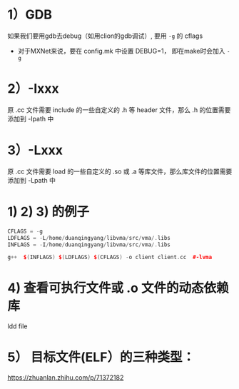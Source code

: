 # 1）GDB
如果我们要用gdb去debug（如用clion的gdb调试）, 要用 `-g` 的 cflags   
   - 对于MXNet来说，要在 config.mk 中设置 DEBUG=1， 即在make时会加入 `-g`   

# 2）-Ixxx
原 .cc 文件需要 include 的一些自定义的 .h 等 header 文件，那么 .h 的位置需要添加到 -Ipath 中    
# 3）-Lxxx
原 .cc 文件需要 load 的一些自定义的 .so 或 .a 等库文件，那么库文件的位置需要添加到 -Lpath 中    

# 1) 2) 3) 的例子
```c++
CFLAGS = -g   
LDFLAGS = -L/home/duanqingyang/libvma/src/vma/.libs   
INFLAGS = -I/home/duanqingyang/libvma/src/vma/.libs   

g++  $(INFLAGS) $(LDFLAGS) $(CFLAGS) -o client client.cc  #-lvma     
```


# 4) 查看可执行文件或 .o 文件的动态依赖库   
ldd file   

# 5） 目标文件(ELF）的三种类型：   
https://zhuanlan.zhihu.com/p/71372182   
